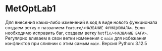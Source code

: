 # MetOptLab1

Для внесения каких-либо изменений в код в виде нового функционала создаем ветку с названием `feature/<НАЗВАНИЕ ФУНКЦИОНАЛА>`. Если необходимо исправить баг, создаем ветку `hotfix/<НАЗВАНИЕ БАГА>`. Регулярно вливаем в свои ветки изменения с `main` для избежания конфликтов при слиянии с этим самым `main`. 
Версия Python: 3.12.5
